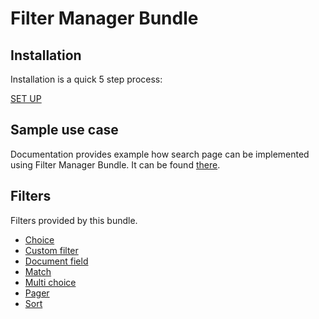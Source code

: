 Filter Manager Bundle
=====================

Installation
------------

Installation is a quick 5 step process:

[SET UP](setup.md)

Sample use case
--------------------

Documentation provides example how search page can be implemented using Filter Manager Bundle. It can be found [there](search_example.md).

Filters
-------

Filters provided by this bundle.

- [Choice](filters/choice.md)
- [Custom filter](filters/custom_filter.md)
- [Document field](filters/document_field.md)
- [Match](filters/match.md)
- [Multi choice](filters/multi_choice.md)
- [Pager](filters/pager.md)
- [Sort](filters/sort.md)
